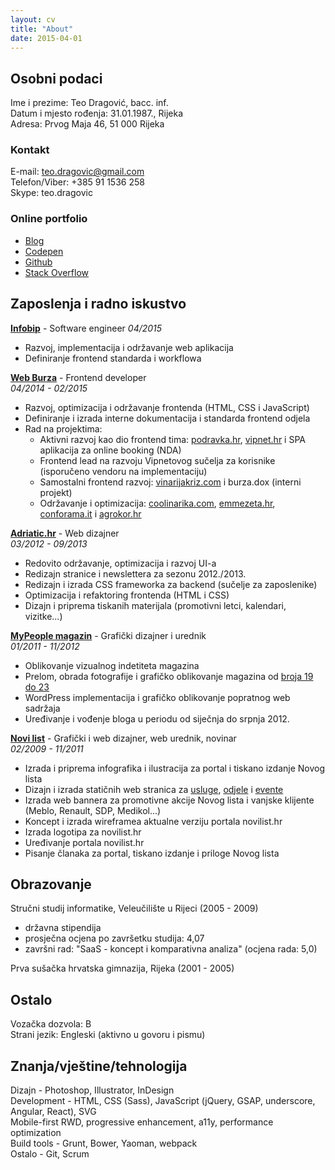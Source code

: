 ```yaml
---
layout: cv
title: "About"
date: 2015-04-01
---
```


## Osobni podaci

Ime i prezime: Teo Dragović, bacc. inf.  
Datum i mjesto rođenja: 31.01.1987., Rijeka  
Adresa: Prvog Maja 46, 51 000 Rijeka  

### Kontakt

E-mail: [teo.dragovic@gmail.com](mailto:teo.dragovic@gmail.com)  
Telefon/Viber: +385 91 1536 258  
Skype: teo.dragovic  

### Online portfolio

- [Blog](http://teodragovic.com)
- [Codepen](http://codepen.io/teodragovic)
- [Github](https://github.com/teodragovic)
- [Stack Overflow](http://stackoverflow.com/users/2382115/teo-dragovic)

## Zaposlenja i radno iskustvo

**[Infobip](http://infobip.com/)** - Software engineer 
<i>04/2015</i>

- Razvoj, implementacija i održavanje web aplikacija
- Definiranje frontend standarda i workflowa

**[Web Burza](http://web.burza.hr/)** - Frontend developer  
<i>04/2014 - 02/2015</i>

- Razvoj, optimizacija i održavanje frontenda (HTML, CSS i JavaScript)
- Definiranje i izrada interne dokumentacija i standarda frontend odjela
- Rad na projektima:
    - Aktivni razvoj kao dio frontend tima: [podravka.hr](http://podravka.hr/), [vipnet.hr](http://vipnet.hr/) i SPA aplikacija za online booking (NDA)
    - Frontend lead na razvoju Vipnetovog sučelja za korisnike (isporučeno vendoru na implementaciju)
    - Samostalni frontend razvoj: [vinarijakriz.com](http://vinarijakriz.com/) i burza.dox (interni projekt)
    - Održavanje i optimizacija: [coolinarika.com](http://coolinarika.com/), [emmezeta.hr](http://emmezeta.hr/), [conforama.it](http://conforama.it/) i [agrokor.hr](http://agrokor.hr/)

**[Adriatic.hr](http://adriatic.hr/)** - Web dizajner  
<i>03/2012 - 09/2013</i>

- Redovito održavanje, optimizacija i razvoj UI-a
- Redizajn stranice i newslettera za sezonu 2012./2013.
- Redizajn i izrada CSS frameworka za backend (sučelje za zaposlenike)
- Optimizacija i refaktoring frontenda (HTML i CSS)
- Dizajn i priprema tiskanih materijala (promotivni letci, kalendari, vizitke...)

<div class="print-break"></div>

**[MyPeople magazin](http://mypeople.in.rs/)** - Grafički dizajner i urednik  
<i>01/2011 - 11/2012</i>

- Oblikovanje vizualnog indetiteta magazina
- Prelom, obrada fotografije i grafičko oblikovanje magazina od [broja 19 do 23](http://issuu.com/mypeople)
- WordPress implementacija i grafičko oblikovanje popratnog web sadržaja
- Uređivanje i vođenje bloga u periodu od siječnja do srpnja 2012.

**[Novi list](http://novilist.hr)** - Grafički i web dizajner, web urednik, novinar  
<i>02/2009 - 11/2011</i>

- Izrada i priprema infografika i ilustracija za portal i tiskano izdanje Novog lista
- Dizajn i izrada statičnih web stranica za [usluge](http://tiskara.novilist.hr/), [odjele](http://novine.novilist.hr/marketing/) i [evente](http://knldk.novilist.hr/)
- Izrada web bannera za promotivne akcije Novog lista i vanjske klijente (Meblo, Renault, SDP, Medikol...)
- Koncept i izrada wireframea aktualne verziju portala novilist.hr
- Izrada logotipa za novilist.hr
- Uređivanje portala novilist.hr
- Pisanje članaka za portal, tiskano izdanje i priloge Novog lista

## Obrazovanje

Stručni studij informatike, Veleučilište u Rijeci (2005 - 2009)

- državna stipendija
- prosječna ocjena po završetku studija: 4,07
- završni rad: "SaaS - koncept i komparativna analiza" (ocjena rada: 5,0)

Prva sušačka hrvatska gimnazija, Rijeka (2001 - 2005)

## Ostalo

Vozačka dozvola: B  
Strani jezik: Engleski (aktivno u govoru i pismu)  

## Znanja/vještine/tehnologija

Dizajn - Photoshop, Illustrator, InDesign  
Development - HTML, CSS (Sass), JavaScript (jQuery, GSAP, underscore, Angular, React), SVG  
Mobile-first RWD, progressive enhancement, a11y, performance optimization  
Build tools - Grunt, Bower, Yaoman, webpack  
Ostalo - Git, Scrum  
